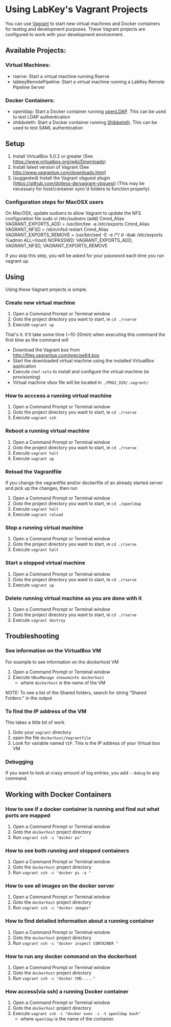 Using LabKey's Vagrant Projects
==================

You can use [Vagrant](http://www.vagrantup.com/) to start new virtual machines and Docker containers for testing and development purposes. These Vagrant projects are configured to work with your development environment. 

## Available Projects: 

### Virtual Machines: 

* rserve: Start a virtual machine running Rserve 
* labkeyRemotePipeline: Start a virtual machine running a LabKey Remote Pipeline Server


### Docker Containers:
* openldap: Start a Docker container running [openLDAP](http://www.openldap.org/). This can be used to test LDAP authentication
* shibboleth: Start a Docker container running [Shibbeloth](https://shibboleth.net/). This can be used to test SAML authentication 


## Setup 

1. Install VirtualBox 5.0.2 or greater (See https://www.virtualbox.org/wiki/Downloads)
2. Install latest version of Vagrant (See http://www.vagrantup.com/downloads.html)
3. (suggested) Install the Vagrant vbguest plugin (https://github.com/dotless-de/vagrant-vbguest)
    (This may be necessary for host/container sync'd folders to function properly)


### Configuration steps for MacOSX users

On MacOSX, update sudoers to allow Vagrant to update the NFS configuration file 
	sudo vi /etc/sudoers 
	(add)
	Cmnd_Alias VAGRANT_EXPORTS_ADD = /usr/bin/tee -a /etc/exports
	Cmnd_Alias VAGRANT_NFSD = /sbin/nfsd restart
	Cmnd_Alias VAGRANT_EXPORTS_REMOVE = /usr/bin/sed -E -e /*/ d -ibak /etc/exports
	%admin ALL=(root) NOPASSWD: VAGRANT_EXPORTS_ADD, VAGRANT_NFSD, VAGRANT_EXPORTS_REMOVE

If you skip this step, you will be asked for your password each time you run vagrant up.


## Using
Using these Vagrant projects is simple. 

### Create new virtual machine 
1. Open a Command Prompt or Terminal window 
1. Goto the project directory you want to start, ie `cd ./rserve`
1. Execute `vagrant up`

That's it. It'll take some time (~10-20min) when executing this command the first time as the command will 

* Download the Vagrant box from http://files.vagrantup.com/precise64.box
* Start the downloaded virtual machine using the installed VirtualBox application
* Execute `chef-solo` to install and configure the virtual machine (ie provisioning)
* Virtual machine vbox file will be located in `./PROJ_DIR/.vagrant/`


### How to acccess a running virtual machine 
1. Open a Command Prompt or Terminal window 
1. Goto the project directory you want to start, ie `cd ./rserve`
1. Execute `vagrant ssh`

### Reboot a running virtual machine
1. Open a Command Prompt or Terminal window 
1. Goto the project directory you want to start, ie `cd ./rserve`
1. Execute `vagrant halt`
1. Execute `vagrant up`

### Reload the Vagrantfile
If you change the vagrantfile and/or dockerfile of an already started server and 
pick up the changes, then run
1. Open a Command Prompt or Terminal window 
1. Goto the project directory you want to start, ie `cd ./openldap`
1. Execute `vagrant halt`
1. Execute `vagrant reload`

### Stop a running virtual machine
1. Open a Command Prompt or Terminal window 
1. Goto the project directory you want to start, ie `cd ./rserve`
1. Execute `vagrant halt`

### Start a stopped virtual machine
1. Open a Command Prompt or Terminal window 
1. Goto the project directory you want to start, ie `cd ./rserve`
1. Execute `vagrant up`

### Delete running virtual machine as you are done with it
1. Open a Command Prompt or Terminal window 
1. Goto the project directory you want to start, ie `cd ./rserve`
1. Execute `vagrant destroy`


## Troubleshooting

### See information on the VirtualBox VM
For example to see information on the dockerhost VM 
1. Open a Command Prompt or Terminal window 
1. Execute `VBoxManage showvminfo dockerhost`
	* where `dockerhost` is the name of the VM 

*NOTE:* To see a list of the Shared folders, search for string "Shared Folders:" in the output 

### To find the IP address of the VM
This takes a little bit of work 
1. Goto your `vagrant` directory 
1. open the file `dockerhost/Vagrantfile`
1. Look for variable named `VIP`. This is the IP address of your Virtual box VM


### Debugging
If you want to look at crazy amount of log entries, you add `--debug` to any command.


## Working with Docker Containers 

### How to see if a docker container is running and find out what ports are mapped
1. Open a Command Prompt or Terminal window 
1. Goto the `dockerhost` project directory 
1. Run `vagrant ssh -c "docker ps"`

### How to see both running and stopped containers
1. Open a Command Prompt or Terminal window 
1. Goto the `dockerhost` project directory 
1. Run `vagrant ssh -c "docker ps -a "`

### How to see all images on the docker server 
1. Open a Command Prompt or Terminal window 
1. Goto the `dockerhost` project directory 
1. Run `vagrant ssh -c "docker images"`
 
### How to find detailed information about a running container 
1. Open a Command Prompt or Terminal window 
1. Goto the `dockerhost` project directory 
1. Run `vagrant ssh -c "docker inspect CONTAINER "`

### How to run any docker command on the dockerhost 
1. Open a Command Prompt or Terminal window 
1. Goto the `dockerhost` project directory 
1. Run `vagrant ssh -c "docker CMD....."`

### How access(via ssh) a running Docker container 
1. Open a Command Prompt or Terminal window 
1. Goto the `dockerhost` project directory 
1. Execute `vagrant ssh -c "docker exec -i -t openldap bash"` 
	* where `openldap` is the name of the container. 

